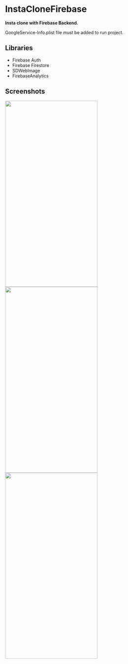 # InstaCloneFirebase
<b> Insta clone with Firebase Backend.</b>

GoogleService-Info.plist file must be added to run project.


 ## <b> Libraries </b>  
   - Firebase Auth  
   - Firebase Firestore 
   - SDWebImage
   - FirebaseAnalytics
 
 ## <b> Screenshots </b>


<img src="https://user-images.githubusercontent.com/57355321/202305829-c65886db-0f3c-4efc-96de-927e6eb2869d.gif" width="300" height="600"/><img src="https://user-images.githubusercontent.com/57355321/202307462-de55140c-24a4-4985-b0aa-84a301932276.gif" width="300" height="600"/><img src="https://user-images.githubusercontent.com/57355321/202308040-34f9f3cb-c4b9-4df9-821c-1d4340ee92b8.gif" width="300" height="600"/>


